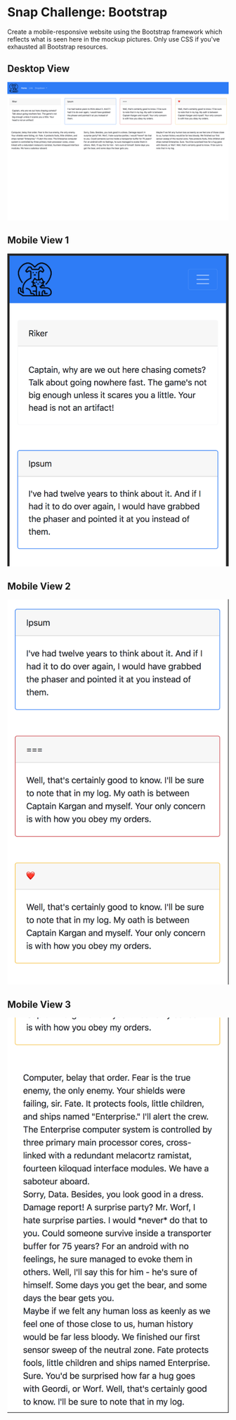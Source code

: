 # Snap Challenge: Bootstrap

Create a mobile-responsive website using the Bootstrap framework which reflects what is seen here in the mockup pictures. Only use CSS if you've exhausted all Bootstrap resources.

## Desktop View
![Desktop View](desktop.png)

## Mobile View 1
![Mobile View 1](mobile-1.png)

## Mobile View 2
![Mobile View 2](mobile-2.png)

## Mobile View 3
![Mobile View 3](mobile-3.png)